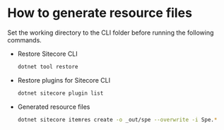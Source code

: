 # How to generate resource files

Set the working directory to the CLI folder before running the following commands.

* Restore Sitecore CLI

    ```bash
    dotnet tool restore
    ```

* Restore plugins for Sitecore CLI

    ```bash
    dotnet sitecore plugin list
    ```

* Generated resource files

    ```bash
    dotnet sitecore itemres create -o _out/spe --overwrite -i Spe.*
    ```
